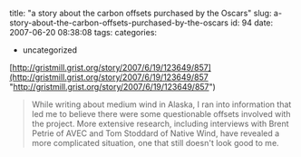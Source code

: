 title: "a story about the carbon offsets purchased by the Oscars"
slug: a-story-about-the-carbon-offsets-purchased-by-the-oscars
id: 94
date: 2007-06-20 08:38:08
tags: 
categories: 
- uncategorized

[http://gristmill.grist.org/story/2007/6/19/123649/857](http://gristmill.grist.org/story/2007/6/19/123649/857 "http://gristmill.grist.org/story/2007/6/19/123649/857")
> While writing about medium wind in Alaska, I ran into information that led me to believe there were some questionable offsets involved with the project. More extensive research, including interviews with Brent Petrie of AVEC and Tom Stoddard of Native Wind, have revealed a more complicated situation, one that still doesn't look good to me.
